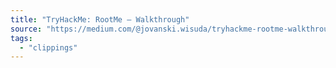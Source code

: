 ```yaml
---
title: "TryHackMe: RootMe — Walkthrough"
source: "https://medium.com/@jovanski.wisuda/tryhackme-rootme-walkthrough-91a39de602a7"
tags:
  - "clippings"
---
```

